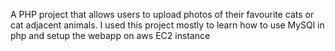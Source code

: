 A PHP project that allows users to upload photos of their favourite cats or cat adjacent animals.
I used this project mostly to learn how to use MySQl in php and setup the webapp on aws EC2 instance 
